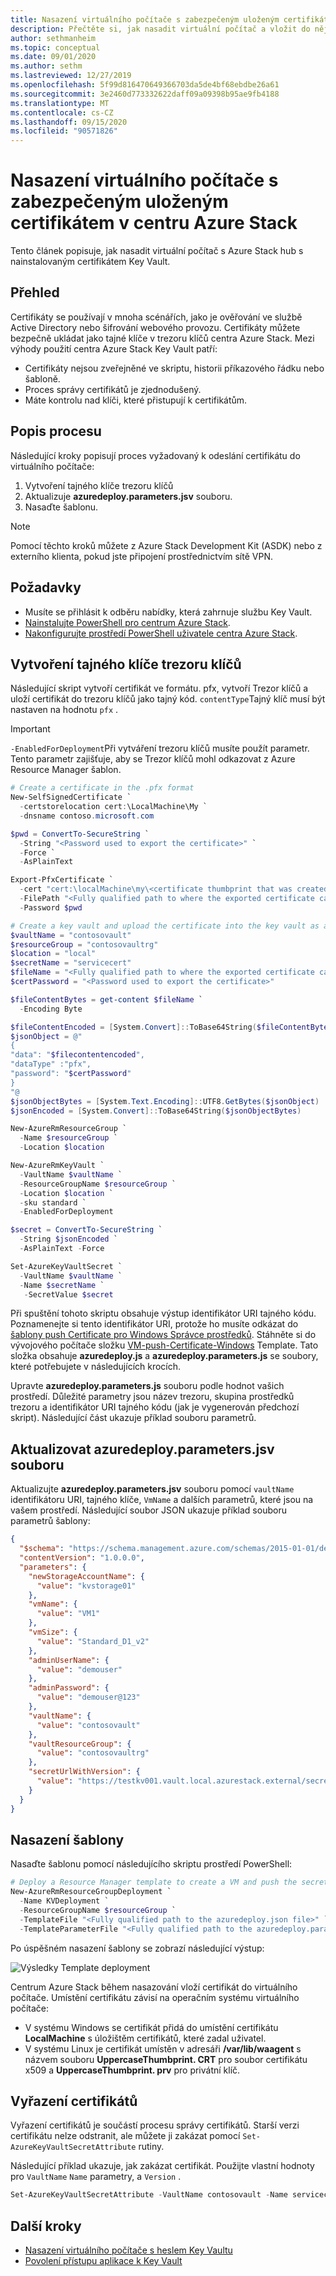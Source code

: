 ```yaml
---
title: Nasazení virtuálního počítače s zabezpečeným uloženým certifikátem v centru Azure Stack
description: Přečtěte si, jak nasadit virtuální počítač a vložit do něj certifikát pomocí trezoru klíčů v centru Azure Stack.
author: sethmanheim
ms.topic: conceptual
ms.date: 09/01/2020
ms.author: sethm
ms.lastreviewed: 12/27/2019
ms.openlocfilehash: 5f99d816470649366703da5de4bf68ebdbe26a61
ms.sourcegitcommit: 3e2460d773332622daff09a09398b95ae9fb4188
ms.translationtype: MT
ms.contentlocale: cs-CZ
ms.lasthandoff: 09/15/2020
ms.locfileid: "90571826"
---
```

# <a name="deploy-a-vm-with-a-securely-stored-certificate-on-azure-stack-hub"></a>Nasazení virtuálního počítače s zabezpečeným uloženým certifikátem v centru Azure Stack

Tento článek popisuje, jak nasadit virtuální počítač s Azure Stack hub s nainstalovaným certifikátem Key Vault.

## <a name="overview"></a>Přehled

Certifikáty se používají v mnoha scénářích, jako je ověřování ve službě Active Directory nebo šifrování webového provozu. Certifikáty můžete bezpečně ukládat jako tajné klíče v trezoru klíčů centra Azure Stack. Mezi výhody použití centra Azure Stack Key Vault patří:

* Certifikáty nejsou zveřejněné ve skriptu, historii příkazového řádku nebo šabloně.
* Proces správy certifikátů je zjednodušený.
* Máte kontrolu nad klíči, které přistupují k certifikátům.

## <a name="process-description"></a>Popis procesu

Následující kroky popisují proces vyžadovaný k odeslání certifikátu do virtuálního počítače:

1. Vytvoření tajného klíče trezoru klíčů
2. Aktualizuje **azuredeploy.parameters.jsv** souboru.
3. Nasaďte šablonu.

> [!NOTE]
> Pomocí těchto kroků můžete z Azure Stack Development Kit (ASDK) nebo z externího klienta, pokud jste připojení prostřednictvím sítě VPN.

## <a name="prerequisites"></a>Požadavky

* Musíte se přihlásit k odběru nabídky, která zahrnuje službu Key Vault.
* [Nainstalujte PowerShell pro centrum Azure Stack](../operator/azure-stack-powershell-install.md).
* [Nakonfigurujte prostředí PowerShell uživatele centra Azure Stack](azure-stack-powershell-configure-user.md).

## <a name="create-a-key-vault-secret"></a>Vytvoření tajného klíče trezoru klíčů

Následující skript vytvoří certifikát ve formátu. pfx, vytvoří Trezor klíčů a uloží certifikát do trezoru klíčů jako tajný kód. `contentType`Tajný klíč musí být nastaven na hodnotu `pfx` .

> [!IMPORTANT]
> `-EnabledForDeployment`Při vytváření trezoru klíčů musíte použít parametr. Tento parametr zajišťuje, aby se Trezor klíčů mohl odkazovat z Azure Resource Manager šablon.

```powershell
# Create a certificate in the .pfx format
New-SelfSignedCertificate `
  -certstorelocation cert:\LocalMachine\My `
  -dnsname contoso.microsoft.com

$pwd = ConvertTo-SecureString `
  -String "<Password used to export the certificate>" `
  -Force `
  -AsPlainText

Export-PfxCertificate `
  -cert "cert:\localMachine\my\<certificate thumbprint that was created in the previous step>" `
  -FilePath "<Fully qualified path to where the exported certificate can be stored>" `
  -Password $pwd

# Create a key vault and upload the certificate into the key vault as a secret
$vaultName = "contosovault"
$resourceGroup = "contosovaultrg"
$location = "local"
$secretName = "servicecert"
$fileName = "<Fully qualified path to where the exported certificate can be stored>"
$certPassword = "<Password used to export the certificate>"

$fileContentBytes = get-content $fileName `
  -Encoding Byte

$fileContentEncoded = [System.Convert]::ToBase64String($fileContentBytes)
$jsonObject = @"
{
"data": "$filecontentencoded",
"dataType" :"pfx",
"password": "$certPassword"
}
"@
$jsonObjectBytes = [System.Text.Encoding]::UTF8.GetBytes($jsonObject)
$jsonEncoded = [System.Convert]::ToBase64String($jsonObjectBytes)

New-AzureRmResourceGroup `
  -Name $resourceGroup `
  -Location $location

New-AzureRmKeyVault `
  -VaultName $vaultName `
  -ResourceGroupName $resourceGroup `
  -Location $location `
  -sku standard `
  -EnabledForDeployment

$secret = ConvertTo-SecureString `
  -String $jsonEncoded `
  -AsPlainText -Force

Set-AzureKeyVaultSecret `
  -VaultName $vaultName `
  -Name $secretName `
   -SecretValue $secret
```

Při spuštění tohoto skriptu obsahuje výstup identifikátor URI tajného kódu. Poznamenejte si tento identifikátor URI, protože ho musíte odkázat do [šablony push Certificate pro Windows Správce prostředků](https://github.com/Azure/AzureStack-QuickStart-Templates/tree/master/201-vm-windows-pushcertificate). Stáhněte si do vývojového počítače složku [VM-push-Certificate-Windows](https://github.com/Azure/AzureStack-QuickStart-Templates/tree/master/201-vm-windows-pushcertificate) Template. Tato složka obsahuje **azuredeploy.js** a **azuredeploy.parameters.js** se soubory, které potřebujete v následujících krocích.

Upravte **azuredeploy.parameters.js** souboru podle hodnot vašich prostředí. Důležité parametry jsou název trezoru, skupina prostředků trezoru a identifikátor URI tajného kódu (jak je vygenerován předchozí skript). Následující část ukazuje příklad souboru parametrů.

## <a name="update-the-azuredeployparametersjson-file"></a>Aktualizovat azuredeploy.parameters.jsv souboru

Aktualizujte **azuredeploy.parameters.jsv** souboru pomocí `vaultName` identifikátoru URI, tajného klíče, `VmName` a dalších parametrů, které jsou na vašem prostředí. Následující soubor JSON ukazuje příklad souboru parametrů šablony:

```json
{
  "$schema": "https://schema.management.azure.com/schemas/2015-01-01/deploymentParameters.json#",
  "contentVersion": "1.0.0.0",
  "parameters": {
    "newStorageAccountName": {
      "value": "kvstorage01"
    },
    "vmName": {
      "value": "VM1"
    },
    "vmSize": {
      "value": "Standard_D1_v2"
    },
    "adminUserName": {
      "value": "demouser"
    },
    "adminPassword": {
      "value": "demouser@123"
    },
    "vaultName": {
      "value": "contosovault"
    },
    "vaultResourceGroup": {
      "value": "contosovaultrg"
    },
    "secretUrlWithVersion": {
      "value": "https://testkv001.vault.local.azurestack.external/secrets/testcert002/82afeeb84f4442329ce06593502e7840"
    }
  }
}
```

## <a name="deploy-the-template"></a>Nasazení šablony

Nasaďte šablonu pomocí následujícího skriptu prostředí PowerShell:

```powershell
# Deploy a Resource Manager template to create a VM and push the secret to it
New-AzureRmResourceGroupDeployment `
  -Name KVDeployment `
  -ResourceGroupName $resourceGroup `
  -TemplateFile "<Fully qualified path to the azuredeploy.json file>" `
  -TemplateParameterFile "<Fully qualified path to the azuredeploy.parameters.json file>"
```

Po úspěšném nasazení šablony se zobrazí následující výstup:

![Výsledky Template deployment](media/azure-stack-key-vault-push-secret-into-vm/deployment-output.png)

Centrum Azure Stack během nasazování vloží certifikát do virtuálního počítače. Umístění certifikátu závisí na operačním systému virtuálního počítače:

* V systému Windows se certifikát přidá do umístění certifikátu **LocalMachine** s úložištěm certifikátů, které zadal uživatel.
* V systému Linux je certifikát umístěn v adresáři **/var/lib/waagent** s názvem souboru **UppercaseThumbprint. CRT** pro soubor certifikátu x509 a **UppercaseThumbprint. prv** pro privátní klíč.

## <a name="retire-certificates"></a>Vyřazení certifikátů

Vyřazení certifikátů je součástí procesu správy certifikátů. Starší verzi certifikátu nelze odstranit, ale můžete ji zakázat pomocí `Set-AzureKeyVaultSecretAttribute` rutiny.

Následující příklad ukazuje, jak zakázat certifikát. Použijte vlastní hodnoty pro `VaultName` `Name` parametry, a `Version` .

```powershell
Set-AzureKeyVaultSecretAttribute -VaultName contosovault -Name servicecert -Version e3391a126b65414f93f6f9806743a1f7 -Enable 0
```

## <a name="next-steps"></a>Další kroky

* [Nasazení virtuálního počítače s heslem Key Vaultu](azure-stack-key-vault-deploy-vm-with-secret.md)
* [Povolení přístupu aplikace k Key Vault](azure-stack-key-vault-sample-app.md)
